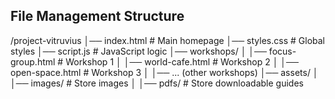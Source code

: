 ## File Management Structure
/project-vitruvius
│── index.html                 # Main homepage
│── styles.css                 # Global styles
│── script.js                   # JavaScript logic
│── workshops/
│   │── focus-group.html         # Workshop 1
│   │── world-cafe.html          # Workshop 2
│   │── open-space.html          # Workshop 3
│   │── ... (other workshops)
│── assets/
│   │── images/                  # Store images
│   │── pdfs/                    # Store downloadable guides
